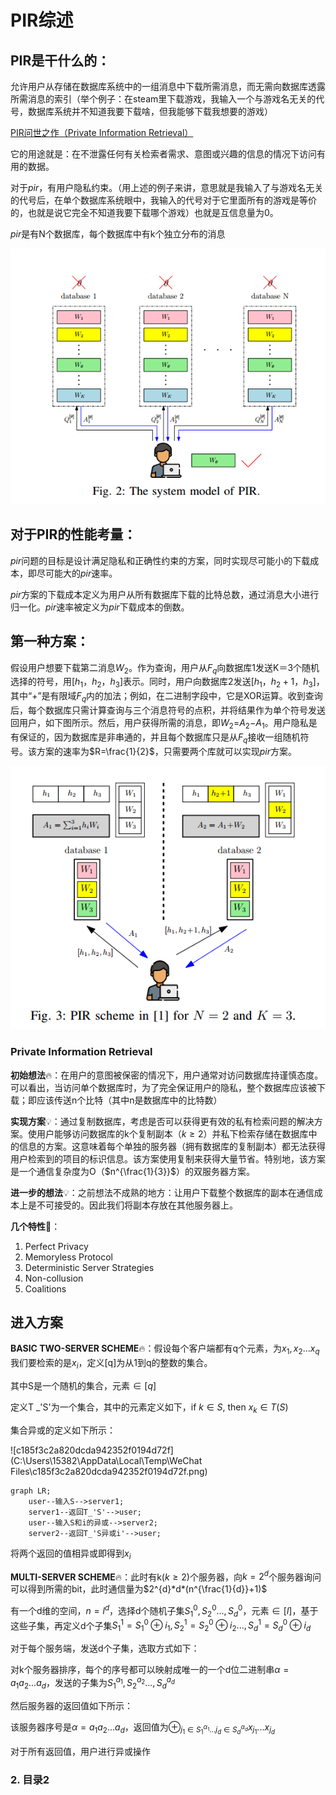 # PIR综述

## PIR是干什么的：

允许用户从存储在数据库系统中的一组消息中下载所需消息，而无需向数据库透露所需消息的索引（举个例子：在steam里下载游戏，我输入一个与游戏名无关的代号，数据库系统并不知道我要下载啥，但我能够下载我想要的游戏）

[PIR问世之作（Private Information Retrieval）](#jump1)

它的用途就是：在不泄露任何有关检索者需求、意图或兴趣的信息的情况下访问有用的数据。

对于$pir$，有用户隐私约束。（用上述的例子来讲，意思就是我输入了与游戏名无关的代号后，在单个数据库系统眼中，我输入的代号对于它里面所有的游戏是等价的，也就是说它完全不知道我要下载哪个游戏）也就是互信息量为0。

$pir$是有N个数据库，每个数据库中有k个独立分布的消息

![1](picture\1.png)

## 对于PIR的性能考量：

$pir$问题的目标是设计满足隐私和正确性约束的方案，同时实现尽可能小的下载成本，即尽可能大的$pir$速率。

$pir$方案的下载成本定义为用户从所有数据库下载的比特总数，通过消息大小进行归一化。$pir$速率被定义为$pir$下载成本的倒数。

## 第一种方案：

假设用户想要下载第二消息$W_{2}$。作为查询，用户从$F_{q}$向数据库1发送K＝3个随机选择的符号，用[$h_{1}$，$h_{2}$，$h_{3}$]表示。同时，用户向数据库2发送[$h_{1}$，$h_{2}+1$，$h_{3}$]，其中“+”是有限域$F_{q}$内的加法；例如，在二进制字段中，它是XOR运算。收到查询后，每个数据库只需计算查询与三个消息符号的点积，并将结果作为单个符号发送回用户，如下图所示。然后，用户获得所需的消息，即$W_{2}$=$A_{2}$−$A_{1}$。用户隐私是有保证的，因为数据库是非串通的，并且每个数据库只是从$F_{q}$接收一组随机符号。该方案的速率为$R=\frac{1}{2}$，只需要两个库就可以实现$pir$方案。

![2](picture\2.png)



### <span id="jump1">Private Information Retrieval</span>

**初始想法**:fire:：在用户的意图被保密的情况下，用户通常对访问数据库持谨慎态度。可以看出，当访问单个数据库时，为了完全保证用户的隐私，整个数据库应该被下载；即应该传送n个比特（其中n是数据库中的比特数）

**实现方案**:bulb:：通过复制数据库，考虑是否可以获得更有效的私有检索问题的解决方案。使用户能够访问数据库的k个复制副本（$k\geq2$）并私下检索存储在数据库中的信息的方案。这意味着每个单独的服务器（拥有数据库的复制副本）都无法获得用户检索到的项目的标识信息。该方案使用复制来获得大量节省。特别地，该方案是一个通信复杂度为O（$n^{\frac{1}{3}}$）的双服务器方案。

**进一步的想法**:bulb:：之前想法不成熟的地方：让用户下载整个数据库的副本在通信成本上是不可接受的。因此我们将副本存放在其他服务器上。

**几个特性**:key:：

1. Perfect Privacy
2. Memoryless Protocol
3. Deterministic Server Strategies
4. Non-collusion
5. Coalitions

## 进入方案

**BASIC TWO-SERVER SCHEME**:fire:：假设每个客户端都有q个元素，为$x_{1},x_{2}...x_{q}$我们要检索的是$x_{i}$，定义[q]为从1到q的整数的集合。

其中S是一个随机的集合，元素$\in [q]$

定义T \_'S'为一个集合，其中的元素定义如下，if $k\in S$, then $x_{k}\in T(S)$

集合异或的定义如下所示：

![c185f3c2a820dcda942352f0194d72f](C:\Users\15382\AppData\Local\Temp\WeChat Files\c185f3c2a820dcda942352f0194d72f.png)

```mermaid
graph LR;
    user--输入S-->server1;
    server1--返回T_'S'-->user;
    user--输入S和i的异或-->server2;
    server2--返回T_'S异或i'-->user;
```

将两个返回的值相异或即得到$x_{i}$

**MULTI-SERVER SCHEME**:fire:：此时有k($k\ge 2$)个服务器，向$k=2^{d}$个服务器询问可以得到所需的bit，此时通信量为$2^{d}*d*(n^{\frac{1}{d}}+1)$

有一个d维的空间，$n=l^{d}$，选择d个随机子集$S_{1}^{0},S_{2}^{0}...,S_{d}^{0}$，元素$\in [l]$，基于这些子集，再定义d个子集$S_{1}^{1}=S_{1}^{0}\oplus i_{1},S_{2}^{1} = S_{2}^{0}\oplus i_{2}...,S_{d}^{1}= S_{d}^{0}\oplus i_{d}$

对于每个服务端，发送d个子集，选取方式如下：

对k个服务器排序，每个的序号都可以映射成唯一的一个d位二进制串$\alpha = a_{1}a_{2}...a_{d}$，发送的子集为$S_{1}^{a_{1}},S_{2}^{a_{2}}...,S_{d}^{a_{d}}$

然后服务器的返回值如下所示：

该服务器序号是$\alpha = a_{1}a_{2}...a_{d}$，返回值为$\oplus_{j_{1}\in S_{1}^{\alpha_{1}}...j_{d}\in S_{d}^{\alpha_{d}}} x_{j_{1}}...x_{j_{d}}$ 

对于所有返回值，用户进行异或操作



### <span id="jump2">2. 目录2</span>
